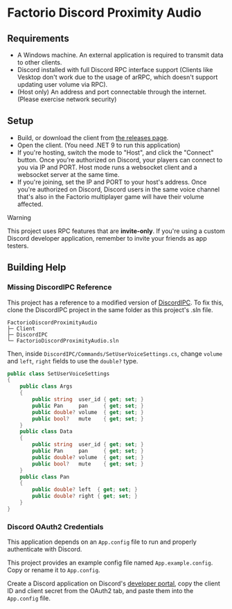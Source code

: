 # Factorio Discord Proximity Audio

## Requirements

- A Windows machine. An external application is required to transmit data to other clients.
- Discord installed with full Discord RPC interface support (Clients like Vesktop don't work due to the usage of arRPC,
  which doesn't support updating user volume via RPC).
- (Host only) An address and port connectable through the internet. (Please exercise network security)

## Setup

- Build, or download the client
  from [the releases page](https://github.com/2394425147/FactorioDiscordProximityAudio/releases).
- Open the client. (You need .NET 9 to run this application)
- If you're hosting, switch the mode to "Host", and click the "Connect" button. Once you're authorized on Discord, your
  players can connect to you via IP and PORT. Host mode runs a websocket client and a websocket server at the same time.
- If you're joining, set the IP and PORT to your host's address. Once you're authorized on Discord, Discord users in the
  same voice channel that's also in the Factorio multiplayer game will have their volume affected.

> [!WARNING]  
> This project uses RPC features that are **invite-only**.
> If you're using a custom Discord developer application, remember to invite your friends as app testers.

## Building Help

### Missing DiscordIPC Reference

This project has a reference to a modified version of [DiscordIPC](https://github.com/dcdeepesh/DiscordIPC).
To fix this, clone the DiscordIPC project in the same folder as this project's .sln file.

```
FactorioDiscordProximityAudio
├─ Client
├─ DiscordIPC
└─ FactorioDiscordProximityAudio.sln
```

Then, inside `DiscordIPC/Commands/SetUserVoiceSettings.cs`, change `volume` and `left`, `right` fields to use the
`double?` type.

```csharp
public class SetUserVoiceSettings
{
    public class Args
    {
        public string  user_id { get; set; }
        public Pan     pan     { get; set; }
        public double? volume  { get; set; }
        public bool?   mute    { get; set; }
    }
    public class Data
    {
        public string  user_id { get; set; }
        public Pan     pan     { get; set; }
        public double? volume  { get; set; }
        public bool?   mute    { get; set; }
    }
    public class Pan
    {
        public double? left  { get; set; }
        public double? right { get; set; }
    }
}
```

### Discord OAuth2 Credentials

This application depends on an `App.config` file to run and properly authenticate with Discord.

This project provides an example config file named `App.example.config`. Copy or rename it to `App.config`.

Create a Discord application on Discord's [developer portal](https://discord.com/developers/applications),
copy the client ID and client secret from the OAuth2 tab, and paste them into the `App.config` file.
